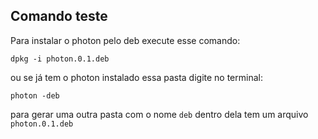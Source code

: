 ## Comando teste

Para instalar o photon pelo deb execute esse comando:
```
dpkg -i photon.0.1.deb
```
ou se já tem o photon instalado essa pasta digite no terminal:
```
photon -deb
```
para gerar uma outra pasta com o nome  ` deb ` dentro dela tem um arquivo ` photon.0.1.deb `